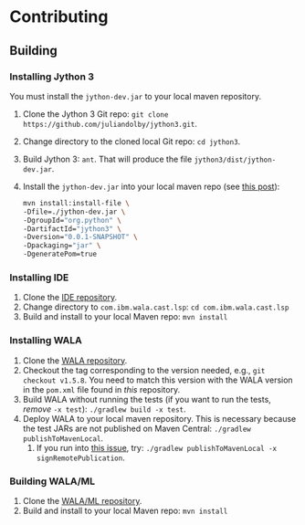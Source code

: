 # Contributing

## Building

### Installing Jython 3

You must install the `jython-dev.jar` to your local maven repository.

1. Clone the Jython 3 Git repo: `git clone https://github.com/juliandolby/jython3.git`.
1. Change directory to the cloned local Git repo: `cd jython3`.
1. Build Jython 3: `ant`. That will produce the file `jython3/dist/jython-dev.jar`.
1. Install the `jython-dev.jar` into your local maven repo (see [this post][SO post]):

    ```bash
    mvn install:install-file \
	-Dfile=./jython-dev.jar \
	-DgroupId="org.python" \
	-DartifactId="jython3" \
	-Dversion="0.0.1-SNAPSHOT" \
	-Dpackaging="jar" \
	-DgeneratePom=true
    ```
### Installing IDE

1. Clone the [IDE repository][IDE].
1. Change directory to `com.ibm.wala.cast.lsp`: `cd com.ibm.wala.cast.lsp`
1. Build and install to your local Maven repo: `mvn install`

### Installing WALA

1. Clone the [WALA repository][WALA].
1. Checkout the tag corresponding to the version needed, e.g., `git checkout v1.5.8`. You need to match this version with the WALA version in the `pom.xml` file found in *this* repository.
1. Build WALA without running the tests (if you want to run the tests, *remove* `-x test`): `./gradlew build -x test`.
1. Deploy WALA to your local maven repository. This is necessary because the test JARs are not published on Maven Central: `./gradlew publishToMavenLocal`.
    1. If you run into [this issue](https://github.com/wala/WALA/issues/1173), try: `./gradlew publishToMavenLocal -x signRemotePublication`.

### Building WALA/ML

1. Clone the [WALA/ML repository][WALA/ML].
1. Build and install to your local Maven repo: `mvn install`

[SO post]: https://stackoverflow.com/questions/4955635/how-to-add-local-jar-files-to-a-maven-project#answer-4955695
[WALA]: https://github.com/wala/WALA
[IDE]: https://github.com/ponder-lab/IDE
[WALA/ML]: https://github.com/wala/ML
